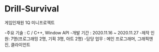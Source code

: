 # Drill-Survival
게임인재원 1Q 미니프로젝트

-주요 기술 : C / C++, Window API
-개발 기간 : 2020.11.16 ~ 2020.11.27
-제작 인원: 7명(프로그래밍 2명, 기획 3명, 아트 2명)
-담당 업무 : 메인 프로그래머, 그래픽엔진, 클라이언트 
